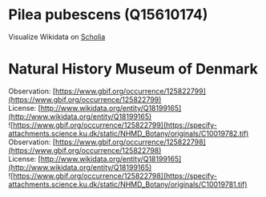 
Pilea pubescens (Q15610174)
===========================
  
Visualize Wikidata on [Scholia](https://scholia.toolforge.org/taxon/Q15610174)
# Natural History Museum of Denmark
  
Observation: [https://www.gbif.org/occurrence/125822799](https://www.gbif.org/occurrence/125822799)  
License: [http://www.wikidata.org/entity/Q18199165](http://www.wikidata.org/entity/Q18199165)  
![https://www.gbif.org/occurrence/125822799](https://specify-attachments.science.ku.dk/static/NHMD_Botany/originals/C10019782.tif)  
Observation: [https://www.gbif.org/occurrence/125822798](https://www.gbif.org/occurrence/125822798)  
License: [http://www.wikidata.org/entity/Q18199165](http://www.wikidata.org/entity/Q18199165)  
![https://www.gbif.org/occurrence/125822798](https://specify-attachments.science.ku.dk/static/NHMD_Botany/originals/C10019781.tif)